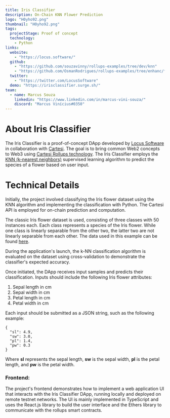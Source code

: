 ```yaml
---
title: Iris Classifier
description: On-Chain KNN Flower Prediction
logo: "H0yho92.png"
thumbnail: "H0yho92.png"
tags:
  projectStage: Proof of concept
  technology:
    - Python
links:
  website:
    - "https://locus.software/"
  github:
    - "https://github.com/souzavinny/rollups-examples/tree/dev/knn"
    - "https://github.com/OsmanRodrigues/rollups-examples/tree/enhanc/frontend-notices-controller-refetch/frontend-knn"
  twitter:
    - "https://twitter.com/LocusSoftware"
  demo: "https://irisclassifier.surge.sh/"
team:
  - name: Marcus Souza
    linkedin: "https://www.linkedin.com/in/marcus-vini-souza/"
    discord: "Marcus Vinícius#0350"
---
```


# About Iris Classifier

The Iris Classifier is a proof-of-concept DApp developed by [Locus Software](http://locus.software) in collaboration with [Cartesi](https://cartesi.io/). The goal is to bring common Web2 concepts to Web3 using [Cartesi Rollups technology](https://docs.cartesi.io/cartesi-rollups/). The Iris Classifier employs the [KNN (k-nearest neighbors)](https://en.wikipedia.org/wiki/K-nearest_neighbors_algorithm) supervised learning algorithm to predict the species of a flower based on user input.

# Technical Details

Initially, the project involved classifying the Iris flower dataset using the KNN algorithm and implementing the classification with Python. The Cartesi API is employed for on-chain prediction and computation.

The classic Iris flower dataset is used, consisting of three classes with 50 instances each. Each class represents a species of the Iris flower. While one class is linearly separable from the other two, the latter two are not linearly separable from each other. The data used in this example can be found [here](https://github.com/yourgithubusername/iris-dataset-link).

During the application's launch, the k-NN classification algorithm is evaluated on the dataset using cross-validation to demonstrate the classifier's expected accuracy.

Once initiated, the DApp receives input samples and predicts their classification. Inputs should include the following Iris flower attributes:

1. Sepal length in cm
2. Sepal width in cm
3. Petal length in cm
4. Petal width in cm

Each input should be submitted as a JSON string, such as the following example:

```
{
  "sl": 4.9,
  "sw": 3.0,
  "pl": 1.4,
  "pw": 0.3
}
```

Where **sl** represents the sepal length, **sw** is the sepal width, **pl** is the petal length, and **pw** is the petal width.

### Frontend:

The project's frontend demonstrates how to implement a web application UI that interacts with the Iris Classifier DApp, running locally and deployed on remote testnet networks. The UI is mainly implemented in TypeScript and uses the React.js library to build the user interface and the Ethers library to communicate with the rollups smart contracts.
